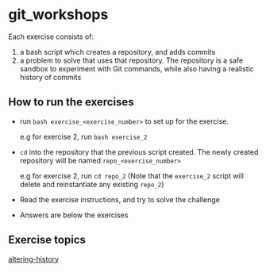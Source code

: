 # git_workshops

Each exercise consists of:
1. a bash script which creates a repository, and adds commits
1. a problem to solve that uses that repository. The repository is a safe sandbox to experiment with Git commands, while also having a realistic history of commits


## How to run the exercises

- run `bash exercise_<exercise_number>` to set up for the exercise.

  e.g for exercise 2, run `bash exercise_2`

- `cd` into the repository that the previous script created. The newly created repository will be named `repo_<exercise_number>`

   e.g for exercise 2, run `cd repo_2`
   (Note that the `exercise_2` script will delete and reinstantiate any existing `repo_2`)

- Read the exercise instructions, and try to solve the challenge

- Answers are below the exercises


## Exercise topics
[altering-history](./altering-history/altering-history-exercises.md)
